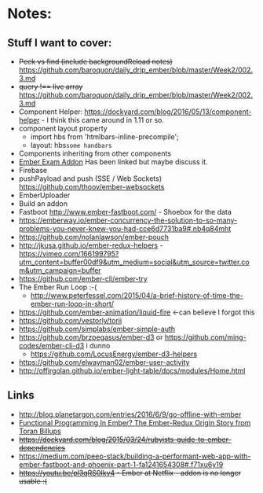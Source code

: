 # Notes:

## Stuff I want to cover:

  * ~~Peek vs find (include backgroundReload notes)~~ https://github.com/baroquon/daily_drip_ember/blob/master/Week2/002.3.md
  * ~~query !== live array~~ https://github.com/baroquon/daily_drip_ember/blob/master/Week2/002.3.md
  * Component Helper: https://dockyard.com/blog/2016/05/13/component-helper - I think this came around in 1.11 or so.
  * component layout property
    * import hbs from 'htmlbars-inline-precompile';
    * layout: hbs`some handbars`
  * Components inheriting from other components
  * [Ember Exam Addon](https://github.com/trentmwillis/ember-exam) Has been linked but maybe discuss it.
  * Firebase
  * pushPayload and push (SSE / Web Sockets) https://github.com/thoov/ember-websockets
  * EmberUploader
  * Build an addon
  * Fastboot http://www.ember-fastboot.com/ - Shoebox for the data
  * https://emberway.io/ember-concurrency-the-solution-to-so-many-problems-you-never-knew-you-had-cce6d7731ba9#.nb4q84mht
  * https://github.com/nolanlawson/ember-pouch
  * http://jkusa.github.io/ember-redux-helpers - https://vimeo.com/166199795?utm_content=buffer00df9&utm_medium=social&utm_source=twitter.com&utm_campaign=buffer
  * https://github.com/ember-cli/ember-try
  * The Ember Run Loop :-(
    * http://www.peterfessel.com/2015/04/a-brief-history-of-time-the-ember-run-loop-in-short/
  * https://github.com/ember-animation/liquid-fire <-can believe I forgot this
  * https://github.com/vestorly/torii
  * https://github.com/simplabs/ember-simple-auth
  * https://github.com/brzpegasus/ember-d3 or https://github.com/ming-codes/ember-cli-d3 i dunno
    * https://github.com/LocusEnergy/ember-d3-helpers
  * https://github.com/elwayman02/ember-user-activity
  * http://offirgolan.github.io/ember-light-table/docs/modules/Home.html

## Links

  * http://blog.planetargon.com/entries/2016/6/9/go-offline-with-ember
  * [Functional Programming In Ember? The Ember-Redux Origin Story from Toran Billups](https://vimeo.com/166199795)
  * ~~https://dockyard.com/blog/2015/03/24/rubyists-guide-to-ember-dependencies~~
  * https://medium.com/peep-stack/building-a-performant-web-app-with-ember-fastboot-and-phoenix-part-1-fa1241654308#.f71xu6y19
  * ~~https://youtu.be/pl3qRS0Iky4 - Ember at Netflix - addon is no longer usable :(~~
